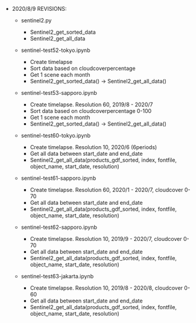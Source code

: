 - 2020/8/9 REVISIONS:
    - sentinel2.py
        - Sentinel2_get_sorted_data
        - Sentinel2_get_all_data

    - sentinel-test52-tokyo.ipynb
        - Create timelapse 
        - Sort data based on cloudcoverpercentage
        - Get 1 scene each month
        - Sentinel2_get_sorted_data() -> Sentinel2_get_all_data()

    - sentinel-test53-sapporo.ipynb
        - Create timelapse. Resolution 60, 2019/8 - 2020/7
        - Sort data based on cloudcoverpercentage 0-100
        - Get 1 scene each month
        - Sentinel2_get_sorted_data() -> Sentinel2_get_all_data()

    - sentinel-test60-tokyo.ipynb
        - Create timelapse. Resolution 10, 2020/6 (6periods)
        - Get all data between start_date and end_date
        - Sentinel2_get_all_data(products_gdf_sorted, index, fontfile, object_name, start_date, resolution)

    - sentinel-test61-sapporo.ipynb
        - Create timelapse. Resolution 60, 2020/1 - 2020/7, cloudcover 0-70
        - Get all data between start_date and end_date
        - Sentinel2_get_all_data(products_gdf_sorted, index, fontfile, object_name, start_date, resolution)

    - sentinel-test62-sapporo.ipynb
        - Create timelapse. Resolution 10, 2019/9 - 2020/7, cloudcover 0-70
        - Get all data between start_date and end_date
        - Sentinel2_get_all_data(products_gdf_sorted, index, fontfile, object_name, start_date, resolution)

    - sentinel-test63-jakarta.ipynb
        - Create timelapse. Resolution 10, 2019/8 - 2020/8, cloudcover 0-60
        - Get all data between start_date and end_date
        - Sentinel2_get_all_data(products_gdf_sorted, index, fontfile, object_name, start_date, resolution)
